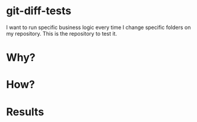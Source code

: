 # git-diff-tests
I want to run specific business logic every time I change specific folders on my repository. This is the repository to test it.

# Why?


# How?


# Results
